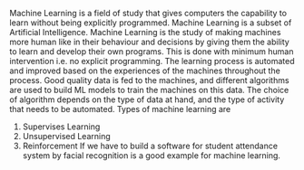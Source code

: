 Machine Learning is a field of study that gives computers the capability to learn without being explicitly programmed.
Machine Learning is a subset of Artificial Intelligence. Machine Learning is the study of making machines more human
like in their behaviour and decisions by giving them the ability to learn and develop their own programs. This is done
with minimum human intervention i.e. no explicit programming. The learning process is automated and improved based on 
the experiences of the machines throughout the process. Good quality data is fed to the machines, and different 
algorithms are used to build ML models to train the machines on this data. The choice of algorithm depends on the 
type of data at hand, and the type of activity that needs to be automated. 
Types of machine learning are
1. Supervises Learning
2. Unsupervised Learning
3. Reinforcement
If we have to build a software for student attendance system by facial recognition is a good example for machine
learning. 

